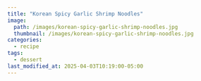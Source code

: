 ```yaml
---
title: "Korean Spicy Garlic Shrimp Noodles"
image: 
  path: /images/korean-spicy-garlic-shrimp-noodles.jpg
  thumbnail: /images/korean-spicy-garlic-shrimp-noodles.jpg
categories:
  - recipe
tags:
  - dessert
last_modified_at: 2025-04-03T10:19:00-05:00
---
```

